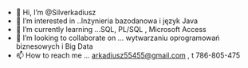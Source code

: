 - 👋 Hi, I’m @Silverkadiusz
- 👀 I’m interested in ..Inżynieria bazodanowa i język Java
- 🌱 I’m currently learning ...SQL, PL/SQL , Microsoft Access
- 💞️ I’m looking to collaborate on ... wytwarzaniu oprogramowań biznesowych  i Big Data
- 📫 How to reach me ... arkadiusz55455@gmail.com , t 786-805-475
